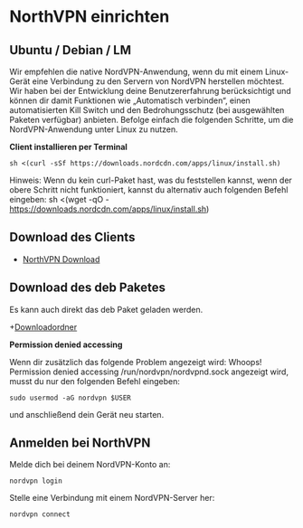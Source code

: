 # NorthVPN einrichten

## Ubuntu / Debian / LM

Wir empfehlen die native NordVPN-Anwendung, wenn du mit einem Linux-Gerät eine Verbindung zu den Servern von NordVPN herstellen möchtest. Wir haben bei der Entwicklung deine Benutzererfahrung berücksichtigt und können dir damit Funktionen wie „Automatisch verbinden“, einen automatisierten Kill Switch und den Bedrohungsschutz (bei ausgewählten Paketen verfügbar) anbieten. Befolge einfach die folgenden Schritte, um die NordVPN-Anwendung unter Linux zu nutzen. 

**Client installieren per Terminal**
```
sh <(curl -sSf https://downloads.nordcdn.com/apps/linux/install.sh)
```  

Hinweis: Wenn du kein curl-Paket hast, was du feststellen kannst, wenn der obere Schritt nicht funktioniert, kannst du alternativ auch folgenden Befehl eingeben:
sh <(wget -qO - https://downloads.nordcdn.com/apps/linux/install.sh)

## Download des Clients
+ [NorthVPN Download](https://nordvpn.com/download/linux/?_gl=1*ogg51s*_gcl_au*MjAwMzUxODU3NS4xNzIxODkwMTcy*_ga*MTYzMTI2NDcxMy4xNzIxODkwMTY3*_ga_LEXMJ1N516*MTcyMTg5MDE2Ny4xLjEuMTcyMTg5MDE4MC41Mi4wLjA.&_ga=2.18084025.1611776307.1721890167-1631264713.1721890167)

## Download des deb Paketes
Es kann auch direkt das deb Paket geladen werden.

+[Downloadordner](https://repo.nordvpn.com/deb/nordvpn/debian/pool/main/)

**Permission denied accessing**

Wenn dir zusätzlich das folgende Problem angezeigt wird: Whoops! Permission denied accessing /run/nordvpn/nordvpnd.sock angezeigt wird, musst du nur den folgenden Befehl eingeben: 
```
sudo usermod -aG nordvpn $USER
```
und anschließend dein Gerät neu starten.

## Anmelden bei NorthVPN

Melde dich bei deinem NordVPN-Konto an:
```
nordvpn login
```

Stelle eine Verbindung mit einem NordVPN-Server her:
```
nordvpn connect
```

